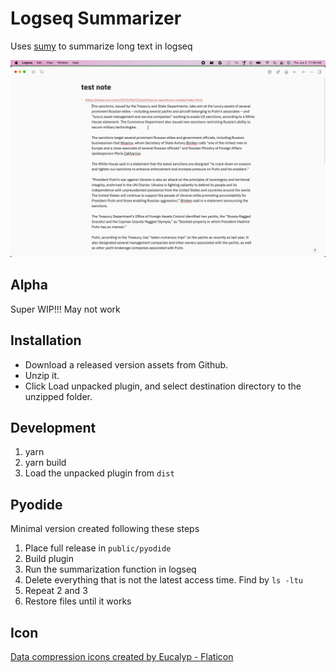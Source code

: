 # Logseq Summarizer

Uses [sumy](https://pypi.org/project/sumy/) to summarize long text in logseq

![demo](./public/demo.gif)

## Alpha

Super WIP!!! May not work

## Installation

- Download a released version assets from Github.
- Unzip it.
- Click Load unpacked plugin, and select destination directory to the unzipped folder.

## Development

1. yarn
2. yarn build
3. Load the unpacked plugin from `dist`

## Pyodide

Minimal version created following these steps

1. Place full release in `public/pyodide`
2. Build plugin
3. Run the summarization function in logseq
4. Delete everything that is not the latest access time. Find by `ls -ltu`
5. Repeat 2 and 3
6. Restore files until it works

## Icon

[Data compression icons created by Eucalyp - Flaticon](https://www.flaticon.com/free-icons/data-compression)
